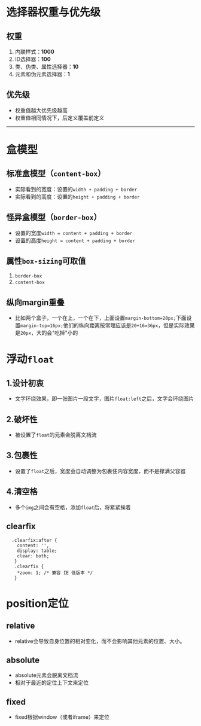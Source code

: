 # 选择器权重与优先级
## 权重
1. 内联样式：**1000**
2. ID选择器：**100**
3. 类、伪类、属性选择器：**10**
4. 元素和伪元素选择器：**1**
## 优先级
- 权重值越大优先级越高
- 权重值相同情况下，后定义覆盖前定义
---
# 盒模型
## 标准盒模型（`content-box`）
- 实际看到的宽度：设置的`width + padding + border`
- 实际看到的高度：设置的`height + padding + border`
## 怪异盒模型（`border-box`）
- 设置的宽度`width = content + padding + border`
- 设置的高度`height = content + padding + border`
## 属性`box-sizing`可取值
1. `border-box`
2. `content-box`
## 纵向margin重叠
- 比如两个盒子，一个在上，一个在下，上面设置`margin-bottom=20px;`下面设置`margin-top=16px;`他们的纵向距离按常理应该是`20+16=36px`，但是实际效果是`20px`，大的会"吃掉"小的
# 浮动`float`
## 1.设计初衷
- 文字环绕效果，即一张图片一段文字，图片`float:left`之后，文字会环绕图片
## 2.破坏性
- 被设置了`float`的元素会脱离文档流
## 3.包裹性
- 设置了`float`之后，宽度会自动调整为包裹住内容宽度，而不是撑满父容器
## 4.清空格
- 多个`img`之间会有空格，添加`float`后，将紧紧挨着
## clearfix
```
  .clearfix:after {
    content: '',
    display: table;
    clear: both;
   }
   .clearfix {
    *zoom: 1; /* 兼容 IE 低版本 */
   }
```
# position定位
## relative
- relative会导致自身位置的相对变化，而不会影响其他元素的位置、大小。
## absolute
- absolute元素会脱离文档流
- 相对于最近的定位上下文来定位
## fixed
- fixed根据window（或者iframe）来定位
